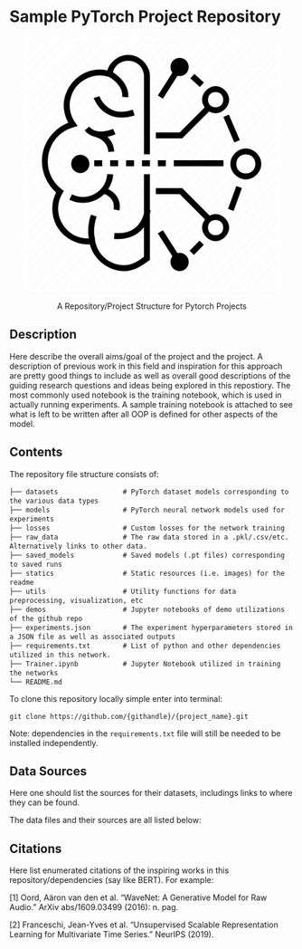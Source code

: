 # Sample PyTorch Project Repository



<p align="center">
    <img src="./statics/brain.png" alt="Brain Image" width="450"/>
</p>
<p align = "center">A Repository/Project Structure for Pytorch Projects</p>


## Description

Here describe the overall aims/goal of the project and the project. A description of previous work in this field and inspiration for this
approach are pretty good things to include as well as overall good descriptions of the guiding research questions and ideas being explored
in this repostiory. The most commonly used notebook is the training notebook, which is used in actually running experiments. A sample training notebook is attached to see what is left to be written after all OOP is defined for other aspects of the model.

## Contents

The repository file structure consists of: 

    ├── datasets                # PyTorch dataset models corresponding to the various data types
    ├── models                  # PyTorch neural network models used for experiments
    ├── losses                  # Custom losses for the network training
    ├── raw_data                # The raw data stored in a .pkl/.csv/etc. Alternatively links to other data.
    ├── saved_models            # Saved models (.pt files) corresponding to saved runs
    ├── statics                 # Static resources (i.e. images) for the readme
    ├── utils                   # Utility functions for data preprocessing, visualization, etc
    ├── demos                   # Jupyter notebooks of demo utilizations of the github repo
    ├── experiments.json        # The experiment hyperparameters stored in a JSON file as well as associated outputs
    ├── requirements.txt        # List of python and other dependencies utilized in this network. 
    ├── Trainer.ipynb           # Jupyter Notebook utilized in training the networks
    └── README.md

To clone this repository locally simple enter into terminal:

```
git clone https://github.com/{githandle}/{project_name}.git
```

Note: dependencies in the `requirements.txt` file will still be needed to be installed independently.

## Data Sources

Here one should list the sources for their datasets, includings links to where they can be found. 

The data files and their sources are all listed below: 


## Citations

Here list enumerated citations of the inspiring works in this repository/dependencies (say like BERT). For example:

[1] Oord, Aäron van den et al. “WaveNet: A Generative Model for Raw Audio.” ArXiv abs/1609.03499 (2016): n. pag.

[2] Franceschi, Jean-Yves et al. “Unsupervised Scalable Representation Learning for Multivariate Time Series.” NeurIPS (2019).
